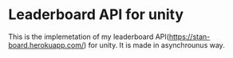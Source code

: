# Leaderboard API for unity

This is the implemetation of my leaderboard API(https://stan-board.herokuapp.com/) for unity. It is made in asynchrounus way.
